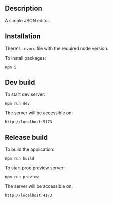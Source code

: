 ## Description

A simple JSON editor.

## Installation

There's `.nvmrc` file with the required node version.

To install packages:
```shell
npm i
```

## Dev build

To start dev server:
```shell
npm run dev
```

The server will be accessible on:
```
http://localhost:5173
```

## Release build

To build the application:
```shell
npm run build
```

To start prod preview server:
```shell
npm run preview
```

The server will be accessible on:
```
http://localhost:4173
```